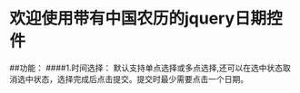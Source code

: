 # 欢迎使用带有中国农历的jquery日期控件

##功能：
####1.时间选择：
     默认支持单点选择或多点选择,还可以在选中状态取消选中状态，选择完成后点击提交。提交时最少需要点击一个日期。
####
####